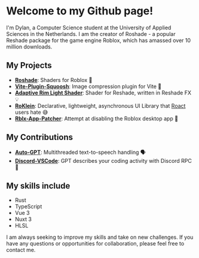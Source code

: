 # Welcome to my Github page!

I'm Dylan, a Computer Science student at the University of Applied Sciences in the Netherlands. I am the creator of Roshade - a popular Reshade package for the game engine Roblox, which has amassed over 10 million downloads.

## My Projects
- **[Roshade](https://github.com/bituq/Roshade)**: Shaders for Roblox 🎨
- **[Vite-Plugin-Squoosh](https://github.com/bituq/vite-plugin-squoosh)**: Image compression plugin for Vite 📸
- **[Adaptive Rim Light Shader](https://github.com/bituq/ZealShaders)**: Shader for Reshade, written in Reshade FX 💡
- **[RoKlein](https://github.com/bituq/RoKlein)**: Declarative, lightweight, asynchronous UI Library that [Roact](https://roblox.github.io/roact/) users hate 😅
- **[Rblx-App-Patcher](https://github.com/bituq/roblox-app-patcher)**: Attempt at disabling the Roblox desktop app 🔧

## My Contributions
- **[Auto-GPT](https://github.com/Significant-Gravitas/Auto-GPT/pull/242)**: Multithreaded text-to-speech handling 🗣️
- **[Discord-VSCode](https://github.com/bituq/discord-vscode/tree/gpt)**: GPT describes your coding activity with Discord RPC 🤖

## My skills include
- Rust
- TypeScript
- Vue 3
- Nuxt 3
- HLSL

I am always seeking to improve my skills and take on new challenges. If you have any questions or opportunities for collaboration, please feel free to contact me.
